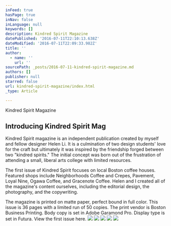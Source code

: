 ```yaml
---
inFeed: true
hasPage: true
inNav: false
inLanguage: null
keywords: []
description: Kindred Spirit Magazine
datePublished: '2016-07-11T22:10:13.638Z'
dateModified: '2016-07-11T22:09:33.982Z'
title: ''
author:
  - name: ''
    url: ''
sourcePath: _posts/2016-07-11-kindred-spirit-magazine.md
authors: []
publisher: null
starred: false
url: kindred-spirit-magazine/index.html
_type: Article

---
```

Kindred Spirit Magazine

## Introducing Kindred Spirit Mag 

Kindred Spirit magazine is an independent publication created by myself and fellow designer Helen Li. It is a culmination of two design students' love for the craft but ultimately it was inspired by the friendship forged between two "kindred spirits." The initial concept was born out of the frustration of attending a small, liberal arts college with limited resources. 

The first issue of Kindred Spirit focuses on local Boston coffee houses. Featured shops include Neighborhoods Coffee and Crepes, Pavement, Loyal Nine, Ogawa Coffee, and Gracenote Coffee. Helen and I created all of the magazine's content ourselves, including the editorial design, the photography, and the copywriting. 

The magazine is printed on matte paper, perfect bound in full color. This issue is 36 pages with a limited run of 50 copies. The print vendor is Boston Business Printing. Body copy is set in Adobe Garamond Pro. Display type is set in Futura. View the first issue here.
![](https://imgflo.herokuapp.com/graph/vahj1ThiexotieMo/00902b83279741a3fbac1cb0c3984137/croprotate.png?cropheight=1529&cropwidth=2632&degrees=0&input=https%3A%2F%2Fthe-grid-user-content.s3-us-west-2.amazonaws.com%2Fdc55f79e-0621-48d4-af83-8dd7cf5178e6.png&x=0&y=0)
![](https://the-grid-user-content.s3-us-west-2.amazonaws.com/5876bcf2-070c-428c-8899-7f16b3ab7389.png)
![](https://the-grid-user-content.s3-us-west-2.amazonaws.com/c366356d-1cd4-467e-858d-83ef8ff6f5d4.png)
![](https://the-grid-user-content.s3-us-west-2.amazonaws.com/041d17db-71c1-44a4-8dbe-ba4233f99f7b.png)
![](https://the-grid-user-content.s3-us-west-2.amazonaws.com/d2b40a15-8ee3-4ffa-8c09-a65660e11a36.png)
